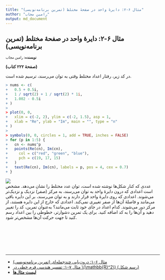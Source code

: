 ```yaml
---
title: "مثال ۶-۲: دایرهٔ واحد در صفحهٔ مختلط (تمرین برنامه‌نویسی)"
author: "رامین مجاب"
output: md_document
---
```

##  مثال ۶-۲: دایرهٔ واحد در صفحهٔ مختلط (تمرین برنامه‌نویسی)
<p style='font-size: 0.8em;'><b>نویسنده:</b> <span>رامین مجاب</span></p>

**(صفحهٔ ۲۲۲ کتاب)**

در کد زیر، رفتار اعداد مختلط وقتی به توان می‌رسند، ترسیم شده است.

``` r
> nums <- c(
+   0.5 + 0.5i,
+   1 / sqrt(2) + 1 / sqrt(2) * 1i,
+   1.002 - 0.5i
+ )
> 
> plot(0, 0,
+   xlim = c(-2, 2), ylim = c(-2, 1.5), asp = 1,
+   xlab = "Re", ylab = "Im", main = "", type = "n"
+ )
> 
> symbols(0, 0, circles = 1, add = TRUE, inches = FALSE)
> for (p in 1:5) {
+   cn <- nums^p
+   points(Re(cn), Im(cn),
+     col = c("red", "green", "blue"),
+     pch = c(19, 17, 15)
+   )
+   text(Re(cn), Im(cn), labels = p, pos = 4, cex = 0.7)
+ }
```

<img src="/rstatistics63/assets/images/matrix_book_fa/fig_unit_circle-1.svg" style="display: block; margin: auto;" />
عددی که کنار شکل‌ها نوشته شده است، توان عدد مختلط را نشان می‌دهد.
مشخص است اعدادی که درون دایرهٔ واحد به توان می‌رسند، به مرکز (صفر) نزدیک و نزدیک‌تر می‌شوند. اعدادی که روی دایرهٔ واحد قرار دارند و به توان می‌رسند، بر این دایره باقی می‌مانند و فاصلهٔ آن‌ها از صفر تغییری نمی‌کند. اعدادی که خارج از این دایره هستند، از مرکز دور می‌شوند.  کدام اعداد در جای خود ثابت می‌مانند؟ به‌عنوان تمرین، کد را تغییر دهید و آن‌ها را به کد اضافه کنید. برای یک تمرین دشوارتر، خطوطی را بین اعداد رسم کنید تا جهت حرکت آن‌ها مشخص‌تر شود.



<p style='margin-bottom:3cm;'></p><hr/>

- [مثال ۶-۱: درون‌یابی چندجمله‌ای (تمرین برنامه‌نویسی)](matrix_book_fa_example6.1.html)
- [مثال ۷-۱: تفسیر هندسی فرم خطی در \\(\mathbb{R}^2\\) (رسم شکل)](matrix_book_fa_example7.1.html)
- [<b>لیست مثال‌ها</b>](matrix_book_fa.html)
